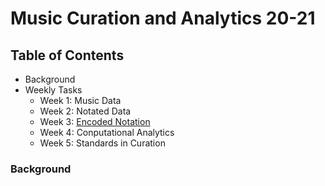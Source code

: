 

# Music Curation and Analytics 20-21

## Table of Contents 

- Background
- Weekly Tasks
  - Week 1: Music Data
  - Week 2: Notated Data 
  - Week 3: [Encoded Notation](https://github.com/chenjcharlotte/MCA-2020/blob/master/weeklyTasks/week3.md)
  - Week 4: Conputational Analytics 
  - Week 5: Standards in Curation 
  
 ### Background 
 
 
